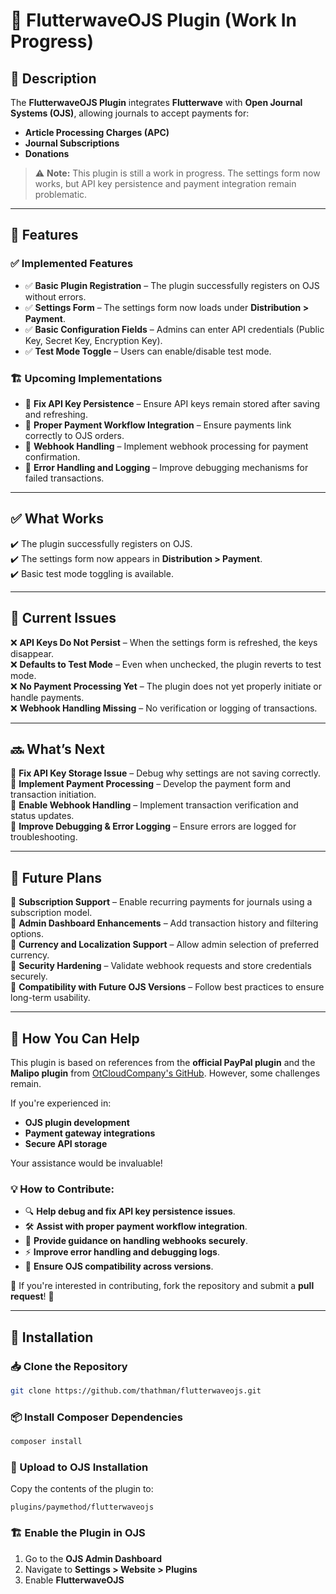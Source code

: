 # 🚀 FlutterwaveOJS Plugin (Work In Progress)

## 📌 Description
The **FlutterwaveOJS Plugin** integrates **Flutterwave** with **Open Journal Systems (OJS)**, allowing journals to accept payments for:
- **Article Processing Charges (APC)**
- **Journal Subscriptions**
- **Donations**

> ⚠️ **Note:** This plugin is still a work in progress. The settings form now works, but API key persistence and payment integration remain problematic.

---

## 🎯 Features

### ✅ Implemented Features
- ✅ **Basic Plugin Registration** – The plugin successfully registers on OJS without errors.
- ✅ **Settings Form** – The settings form now loads under **Distribution > Payment**.
- ✅ **Basic Configuration Fields** – Admins can enter API credentials (Public Key, Secret Key, Encryption Key).
- ✅ **Test Mode Toggle** – Users can enable/disable test mode.

### 🏗️ Upcoming Implementations
- 🔧 **Fix API Key Persistence** – Ensure API keys remain stored after saving and refreshing.
- 🔧 **Proper Payment Workflow Integration** – Ensure payments link correctly to OJS orders.
- 🔧 **Webhook Handling** – Implement webhook processing for payment confirmation.
- 🔧 **Error Handling and Logging** – Improve debugging mechanisms for failed transactions.

---

## ✅ What Works
✔️ The plugin successfully registers on OJS.  
✔️ The settings form now appears in **Distribution > Payment**.  
✔️ Basic test mode toggling is available.  

---

## 🛑 Current Issues
❌ **API Keys Do Not Persist** – When the settings form is refreshed, the keys disappear.  
❌ **Defaults to Test Mode** – Even when unchecked, the plugin reverts to test mode.  
❌ **No Payment Processing Yet** – The plugin does not yet properly initiate or handle payments.  
❌ **Webhook Handling Missing** – No verification or logging of transactions.  

---

## 🔜 What’s Next
🔹 **Fix API Key Storage Issue** – Debug why settings are not saving correctly.  
🔹 **Implement Payment Processing** – Develop the payment form and transaction initiation.  
🔹 **Enable Webhook Handling** – Implement transaction verification and status updates.  
🔹 **Improve Debugging & Error Logging** – Ensure errors are logged for troubleshooting.  

---

## 🚀 Future Plans
🔹 **Subscription Support** – Enable recurring payments for journals using a subscription model.  
🔹 **Admin Dashboard Enhancements** – Add transaction history and filtering options.  
🔹 **Currency and Localization Support** – Allow admin selection of preferred currency.  
🔹 **Security Hardening** – Validate webhook requests and store credentials securely.  
🔹 **Compatibility with Future OJS Versions** – Follow best practices to ensure long-term usability.  

---

## 🤝 How You Can Help
This plugin is based on references from the **official PayPal plugin** and the **Malipo plugin** from [OtCloudCompany's GitHub](https://github.com/OtCloudCompany/Malipo). However, some challenges remain.

If you're experienced in:
- **OJS plugin development**
- **Payment gateway integrations**
- **Secure API storage**

Your assistance would be invaluable!  

### 💡 How to Contribute:
- 🔍 **Help debug and fix API key persistence issues**.
- 🛠️ **Assist with proper payment workflow integration**.
- 🔐 **Provide guidance on handling webhooks securely**.
- ⚡ **Improve error handling and debugging logs**.
- 🔄 **Ensure OJS compatibility across versions**.

📌 If you're interested in contributing, fork the repository and submit a **pull request**! 🚀

---

## 🔧 Installation

### 📥 Clone the Repository
```bash
git clone https://github.com/thathman/flutterwaveojs.git
```

### 📦 Install Composer Dependencies
```bash
composer install
```

### 📂 Upload to OJS Installation
Copy the contents of the plugin to:
```
plugins/paymethod/flutterwaveojs
```

### 🏗️ Enable the Plugin in OJS
1. Go to the **OJS Admin Dashboard**  
2. Navigate to **Settings > Website > Plugins**  
3. Enable **FlutterwaveOJS**  
